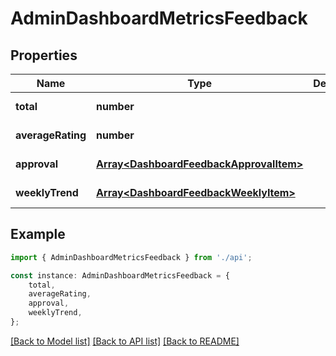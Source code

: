# AdminDashboardMetricsFeedback


## Properties

Name | Type | Description | Notes
------------ | ------------- | ------------- | -------------
**total** | **number** |  | [default to undefined]
**averageRating** | **number** |  | [default to undefined]
**approval** | [**Array&lt;DashboardFeedbackApprovalItem&gt;**](DashboardFeedbackApprovalItem.md) |  | [default to undefined]
**weeklyTrend** | [**Array&lt;DashboardFeedbackWeeklyItem&gt;**](DashboardFeedbackWeeklyItem.md) |  | [default to undefined]

## Example

```typescript
import { AdminDashboardMetricsFeedback } from './api';

const instance: AdminDashboardMetricsFeedback = {
    total,
    averageRating,
    approval,
    weeklyTrend,
};
```

[[Back to Model list]](../README.md#documentation-for-models) [[Back to API list]](../README.md#documentation-for-api-endpoints) [[Back to README]](../README.md)
